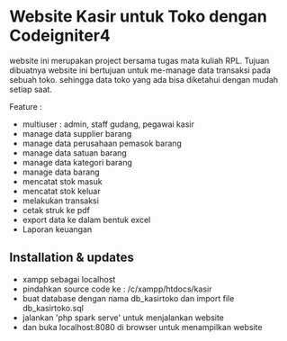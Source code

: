 # Website Kasir untuk Toko dengan Codeigniter4

website ini merupakan project bersama tugas mata kuliah RPL. Tujuan dibuatnya website ini bertujuan untuk me-manage data transaksi pada sebuah toko.
sehingga data toko yang ada bisa diketahui dengan mudah setiap saat.

Feature :
- multiuser : admin, staff gudang, pegawai kasir
- manage data supplier barang
- manage data perusahaan pemasok barang
- manage data satuan barang
- manage data kategori barang
- manage data barang
- mencatat stok masuk
- mencatat stok keluar
- melakukan transaksi
- cetak struk ke pdf
- export data ke dalam bentuk excel
- Laporan keuangan

## Installation & updates

- xampp sebagai localhost
- pindahkan source code ke : /c/xampp/htdocs/kasir
- buat database dengan nama db_kasirtoko dan import file db_kasirtoko.sql
- jalankan 'php spark serve' untuk menjalankan website
- dan buka localhost:8080 di browser untuk menampilkan website
